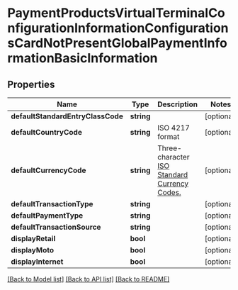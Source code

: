 # PaymentProductsVirtualTerminalConfigurationInformationConfigurationsCardNotPresentGlobalPaymentInformationBasicInformation

## Properties
Name | Type | Description | Notes
------------ | ------------- | ------------- | -------------
**defaultStandardEntryClassCode** | **string** |  | [optional] 
**defaultCountryCode** | **string** | ISO 4217 format | [optional] 
**defaultCurrencyCode** | **string** | Three-character [ISO Standard Currency Codes.](http://apps.cybersource.com/library/documentation/sbc/quickref/currencies.pdf) | [optional] 
**defaultTransactionType** | **string** |  | [optional] 
**defaultPaymentType** | **string** |  | [optional] 
**defaultTransactionSource** | **string** |  | [optional] 
**displayRetail** | **bool** |  | [optional] 
**displayMoto** | **bool** |  | [optional] 
**displayInternet** | **bool** |  | [optional] 

[[Back to Model list]](../README.md#documentation-for-models) [[Back to API list]](../README.md#documentation-for-api-endpoints) [[Back to README]](../README.md)


